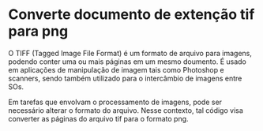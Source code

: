 # Converte documento de extenção tif para png

O TIFF (Tagged Image File Format) é um formato de arquivo para imagens, podendo conter uma ou mais páginas em um mesmo doumento.
É usado em aplicações de manipulação de imagem tais como Photoshop e scanners, sendo também utilizado para o intercâmbio de imagens entre SOs.

Em tarefas que envolvam o processamento de imagens, pode ser necessário alterar o formato do arquivo. Nesse contexto, tal código visa converter as páginas do arquivo tif para o formato png.
